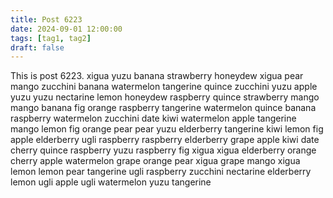 ```yaml
---
title: Post 6223
date: 2024-09-01 12:00:00
tags: [tag1, tag2]
draft: false
---
```

This is post 6223.
xigua
yuzu
banana
strawberry
honeydew
xigua
pear
mango
zucchini
banana
watermelon
tangerine
quince
zucchini
yuzu
apple
yuzu
yuzu
nectarine
lemon
honeydew
raspberry
quince
strawberry
mango
mango
banana
fig
orange
raspberry
tangerine
watermelon
quince
banana
raspberry
watermelon
zucchini
date
kiwi
watermelon
apple
tangerine
mango
lemon
fig
orange
pear
pear
yuzu
elderberry
tangerine
kiwi
lemon
fig
apple
elderberry
ugli
raspberry
raspberry
elderberry
grape
apple
kiwi
date
cherry
quince
raspberry
yuzu
raspberry
fig
xigua
xigua
elderberry
orange
cherry
apple
watermelon
grape
orange
pear
xigua
grape
mango
xigua
lemon
lemon
pear
tangerine
ugli
raspberry
zucchini
nectarine
elderberry
lemon
ugli
apple
ugli
watermelon
yuzu
tangerine
